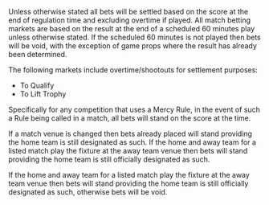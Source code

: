 Unless otherwise stated all bets will be settled based on the score at the end of regulation time and excluding overtime if played. All match betting markets are based on the result at the end of a scheduled 60 minutes play unless otherwise stated. If the scheduled 60 minutes is not played then bets will be void, with the exception of game props where the result has already been determined.

The following markets include overtime/shootouts for settlement purposes:

- To Qualify
- To Lift Trophy

Specifically for any competition that uses a Mercy Rule, in the event of such a Rule being called in a match, all bets will stand on the score at the time.

If a match venue is changed then bets already placed will stand providing the home team is still designated as such. If the home and away team for a listed match play the fixture at the away team venue then bets will stand providing the home team is still officially designated as such.

If the home and away team for a listed match play the fixture at the away team venue then bets will stand providing the home team is still officially designated as such, otherwise bets will be void.
